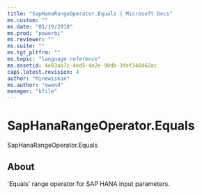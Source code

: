 ```yaml
---
title: "SapHanaRangeOperator.Equals | Microsoft Docs"
ms.custom: ""
ms.date: "01/19/2018"
ms.prod: "powerbi"
ms.reviewer: ""
ms.suite: ""
ms.tgt_pltfrm: ""
ms.topic: "language-reference"
ms.assetid: 4e03ab7c-4ed5-4e2e-90db-3fef346d62ac
caps.latest.revision: 4
author: "Minewiskan"
ms.author: "owend"
manager: "kfile"
---
```

# SapHanaRangeOperator.Equals
SapHanaRangeOperator.Equals  
  
## About  
'Equals' range operator for SAP HANA input parameters.  
  
